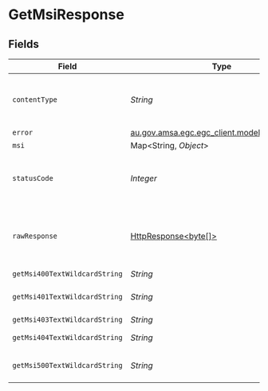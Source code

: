 # GetMsiResponse


## Fields

| Field                                                                                                                    | Type                                                                                                                     | Required                                                                                                                 | Description                                                                                                              |
| ------------------------------------------------------------------------------------------------------------------------ | ------------------------------------------------------------------------------------------------------------------------ | ------------------------------------------------------------------------------------------------------------------------ | ------------------------------------------------------------------------------------------------------------------------ |
| `contentType`                                                                                                            | *String*                                                                                                                 | :heavy_check_mark:                                                                                                       | HTTP response content type for this operation                                                                            |
| `error`                                                                                                                  | [au.gov.amsa.egc.egc_client.models.shared.Error](../../models/shared/Error.md)                                           | :heavy_minus_sign:                                                                                                       | Bad request                                                                                                              |
| `msi`                                                                                                                    | Map<String, *Object*>                                                                                                    | :heavy_minus_sign:                                                                                                       | OK                                                                                                                       |
| `statusCode`                                                                                                             | *Integer*                                                                                                                | :heavy_check_mark:                                                                                                       | HTTP response status code for this operation                                                                             |
| `rawResponse`                                                                                                            | [HttpResponse<byte[]>](https://docs.oracle.com/en/java/javase/11/docs/api/java.net.http/java/net/http/HttpResponse.html) | :heavy_minus_sign:                                                                                                       | Raw HTTP response; suitable for custom response parsing                                                                  |
| `getMsi400TextWildcardString`                                                                                            | *String*                                                                                                                 | :heavy_minus_sign:                                                                                                       | Bad request                                                                                                              |
| `getMsi401TextWildcardString`                                                                                            | *String*                                                                                                                 | :heavy_minus_sign:                                                                                                       | Unauthorized (must authenticate)                                                                                         |
| `getMsi403TextWildcardString`                                                                                            | *String*                                                                                                                 | :heavy_minus_sign:                                                                                                       | Not allowed                                                                                                              |
| `getMsi404TextWildcardString`                                                                                            | *String*                                                                                                                 | :heavy_minus_sign:                                                                                                       | Resource Not Found                                                                                                       |
| `getMsi500TextWildcardString`                                                                                            | *String*                                                                                                                 | :heavy_minus_sign:                                                                                                       | Unexpected error on the server                                                                                           |